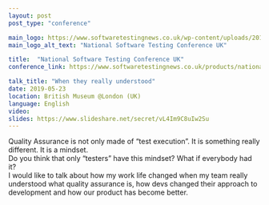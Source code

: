 ```yaml
---
layout: post
post_type: "conference"

main_logo: https://www.softwaretestingnews.co.uk/wp-content/uploads/2018/06/NSTC-LOGO-generic-hor-2.png
main_logo_alt_text: "National Software Testing Conference UK"

title:  "National Software Testing Conference UK"
conference_link: https://www.softwaretestingnews.co.uk/products/national-software-testing-conference/speakers/annarita-de-biase/

talk_title: "When they really understood"
date: 2019-05-23
location: British Museum @London (UK)
language: English
video: 
slides: https://www.slideshare.net/secret/vL4Im9C8uIw2Su
---
```

Quality Assurance is not only made of “test execution”. It is something really different. It is a mindset.
<br>Do you think that only “testers” have this mindset? What if everybody had it?
<br>I would like to talk about how my work life changed when my team really understood what quality assurance is, how devs changed their approach to development and how our product has become better.
